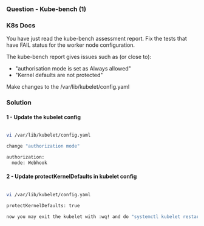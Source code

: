### Question - Kube-bench (1)

### K8s Docs

You have just read the kube-bench assessment report. Fix the tests that have FAIL status for the worker node configuration.

The kube-bench report gives issues such as (or close to):

- "authorisation mode is set as Always allowed"
- "Kernel defaults are not protected"

Make changes to the /var/lib/kubelet/config.yaml

### Solution

#### 1 - Update the kubelet config

```sh

vi /var/lib/kubelet/config.yaml

change "authorization mode"

authorization:
  mode: Webhook

```

#### 2 - Update protectKernelDefaults in kubelet config

```sh

vi /var/lib/kubelet/config.yaml

protectKernelDefaults: true

now you may exit the kubelet with :wq! and do "systemctl kubelet restart"

```
